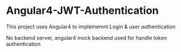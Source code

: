 # Angular4-JWT-Authentication


This project uses Angular4 to implememnt Login & user authentication

No backend server, angular4 mock backend used for handle token authentication
